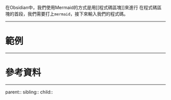 在Obsidian中，我們使用Mermaid的方式是用[[程式碼區塊]]來進行
在程式碼區塊的首段，我們需要打上`mermaid`，接下來輸入我們的程式碼。
- - -
# 範例


- - -
# 參考資料

- - -
parent::
sibling::
child::